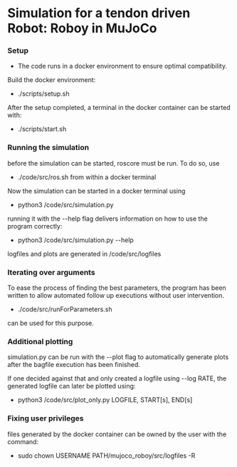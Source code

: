 
# Simulation for a tendon driven Robot: Roboy in MuJoCo

### Setup
- The code runs in a docker environment to ensure optimal compatibility.

Build the docker environment:
- ./scripts/setup.sh

After the setup completed, a terminal in the docker container can be started with:
- ./scripts/start.sh

### Running the simulation
before the simulation can be started, roscore must be run.
To do so, use 
- ./code/src/ros.sh
from within a docker terminal

Now the simulation can be started in a docker terminal using 
- python3 /code/src/simulation.py

running it with the --help flag delivers information on how to use the program correctly:
- python3 /code/src/simulation.py --help

logfiles and plots are generated in /code/src/logfiles

### Iterating over arguments
To ease the process of finding the best parameters, the program has been written to allow automated follow up executions without user intervention.
- ./code/src/runForParameters.sh

can be used for this purpose.

### Additional plotting
simulation.py can be run with the --plot flag to automatically generate plots after the bagfile execution has been finished.

If one decided against that and only created a logfile using --log RATE, the generated logfile can later be plotted using:

- python3 /code/src/plot_only.py  LOGFILE, START[s], END[s]

### Fixing user privileges
files generated by the docker container can be owned by the user with the command:
- sudo chown USERNAME PATH/mujoco_roboy/src/logfiles -R 
